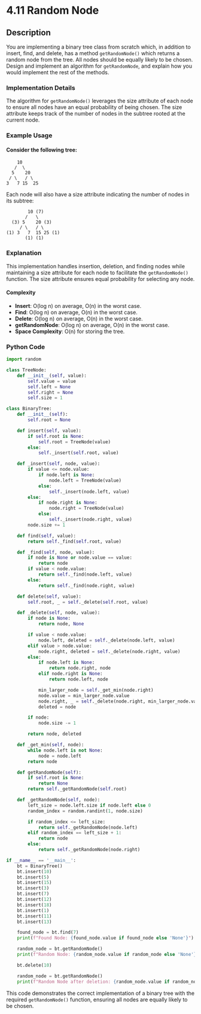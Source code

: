 # 4.11 Random Node

## Description
You are implementing a binary tree class from scratch which, in addition to insert, find, and delete, has a method `getRandomNode()` which returns a random node from the tree. All nodes should be equally likely to be chosen. Design and implement an algorithm for `getRandomNode`, and explain how you would implement the rest of the methods.

### Implementation Details
The algorithm for `getRandomNode()` leverages the size attribute of each node to ensure all nodes have an equal probability of being chosen. The size attribute keeps track of the number of nodes in the subtree rooted at the current node.

### Example Usage
#### Consider the following tree:
        10
       /  \
      5    20
     / \   / \
    3   7 15  25

Each node will also have a size attribute indicating the number of nodes in its subtree:

            10 (7)
           /   \
      (3) 5    20 (3)
         / \   / \
    (1) 3   7  15 25 (1)
           (1) (1)

### Explanation
This implementation handles insertion, deletion, and finding nodes while maintaining a size attribute for each node to facilitate the `getRandomNode()` function. The size attribute ensures equal probability for selecting any node.

#### Complexity
- **Insert**: O(log n) on average, O(n) in the worst case.
- **Find**: O(log n) on average, O(n) in the worst case.
- **Delete**: O(log n) on average, O(n) in the worst case.
- **getRandomNode**: O(log n) on average, O(n) in the worst case.
- **Space Complexity**: O(n) for storing the tree.

### Python Code
```python
import random

class TreeNode:
    def __init__(self, value):
        self.value = value
        self.left = None
        self.right = None
        self.size = 1

class BinaryTree:
    def __init__(self):
        self.root = None

    def insert(self, value):
        if self.root is None:
            self.root = TreeNode(value)
        else:
            self._insert(self.root, value)

    def _insert(self, node, value):
        if value <= node.value:
            if node.left is None:
                node.left = TreeNode(value)
            else:
                self._insert(node.left, value)
        else:
            if node.right is None:
                node.right = TreeNode(value)
            else:
                self._insert(node.right, value)
        node.size += 1

    def find(self, value):
        return self._find(self.root, value)

    def _find(self, node, value):
        if node is None or node.value == value:
            return node
        if value < node.value:
            return self._find(node.left, value)
        else:
            return self._find(node.right, value)

    def delete(self, value):
        self.root, _ = self._delete(self.root, value)

    def _delete(self, node, value):
        if node is None:
            return node, None

        if value < node.value:
            node.left, deleted = self._delete(node.left, value)
        elif value > node.value:
            node.right, deleted = self._delete(node.right, value)
        else:
            if node.left is None:
                return node.right, node
            elif node.right is None:
                return node.left, node

            min_larger_node = self._get_min(node.right)
            node.value = min_larger_node.value
            node.right, _ = self._delete(node.right, min_larger_node.value)
            deleted = node

        if node:
            node.size -= 1

        return node, deleted

    def _get_min(self, node):
        while node.left is not None:
            node = node.left
        return node

    def getRandomNode(self):
        if self.root is None:
            return None
        return self._getRandomNode(self.root)

    def _getRandomNode(self, node):
        left_size = node.left.size if node.left else 0
        random_index = random.randint(1, node.size)

        if random_index <= left_size:
            return self._getRandomNode(node.left)
        elif random_index == left_size + 1:
            return node
        else:
            return self._getRandomNode(node.right)

if __name__ == '__main__':
    bt = BinaryTree()
    bt.insert(10)
    bt.insert(5)
    bt.insert(15)
    bt.insert(3)
    bt.insert(7)
    bt.insert(12)
    bt.insert(18)
    bt.insert(1)
    bt.insert(11)
    bt.insert(13)

    found_node = bt.find(7)
    print(f"Found Node: {found_node.value if found_node else 'None'}")

    random_node = bt.getRandomNode()
    print(f"Random Node: {random_node.value if random_node else 'None'}")

    bt.delete(10)

    random_node = bt.getRandomNode()
    print(f"Random Node after deletion: {random_node.value if random_node else 'None'}")
```

This code demonstrates the correct implementation of a binary tree with the required `getRandomNode()` function, ensuring all nodes are equally likely to be chosen.
